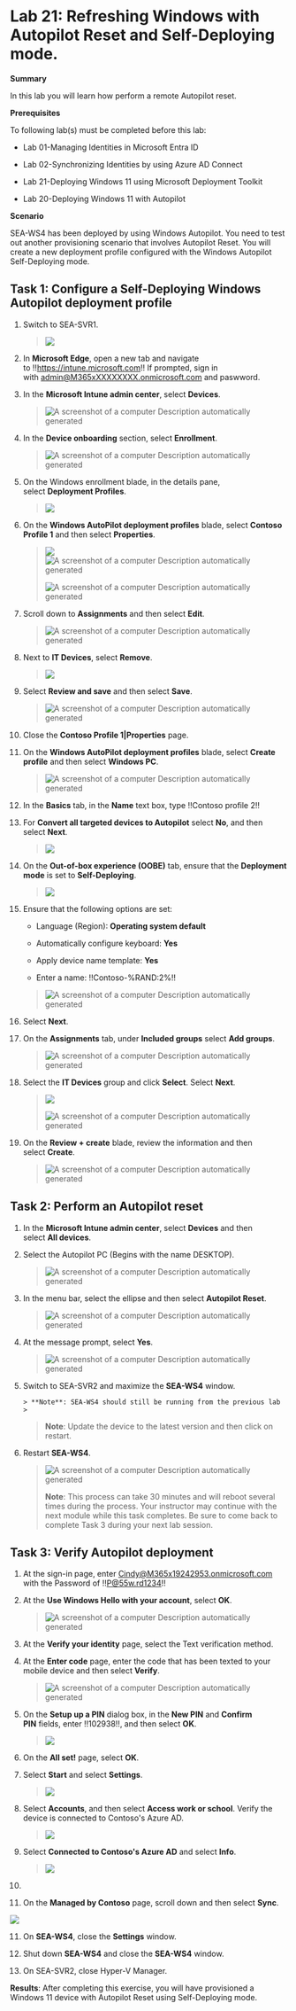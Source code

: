 # Lab 21: Refreshing Windows with Autopilot Reset and Self-Deploying mode.

**Summary**

In this lab you will learn how perform a remote Autopilot reset.

**Prerequisites**

To following lab(s) must be completed before this lab:

-   Lab 01-Managing Identities in Microsoft Entra ID

-   Lab 02-Synchronizing Identities by using Azure AD Connect

-   Lab 21-Deploying Windows 11 using Microsoft Deployment Toolkit

-   Lab 20-Deploying Windows 11 with Autopilot

**Scenario**

SEA-WS4 has been deployed by using Windows Autopilot. You need to test
out another provisioning scenario that involves Autopilot Reset. You
will create a new deployment profile configured with the Windows
Autopilot Self-Deploying mode.

## Task 1: Configure a Self-Deploying Windows Autopilot deployment profile

1.  Switch to SEA-SVR1.

    > ![](./media/image1.png)
2.  In **Microsoft Edge**, open a new tab and navigate
    to !!https://intune.microsoft.com!!
    If prompted, sign in
    with admin@M365xXXXXXXXX.onmicrosoft.com and paswword.

3.  In the **Microsoft Intune admin center**, select **Devices**.

    > ![A screenshot of a computer Description automatically
    > generated](./media/image2.png)

4.  In the **Device onboarding** section, select **Enrollment**.

    > ![A screenshot of a computer Description automatically
    > generated](./media/image3.png)

5.  On the Windows enrollment blade, in the details pane,
    select **Deployment Profiles**.

    > ![](./media/image4.png)
6.  On the **Windows AutoPilot deployment profiles** blade,
    select **Contoso Profile 1** and then select **Properties**.

    > ![](./media/image5.png)
    > ![A screenshot of a computer Description automatically
    > generated](./media/image6.png)
    >
    > ![A screenshot of a computer Description automatically
    > generated](./media/image7.png)

7.  Scroll down to **Assignments** and then select **Edit**.

    > ![A screenshot of a computer Description automatically
    > generated](./media/image8.png)

8.  Next to **IT Devices**, select **Remove**.

    > ![](./media/image9.png)
9.  Select **Review and save** and then select **Save**.

    > ![A screenshot of a computer Description automatically
    > generated](./media/image10.png)

10. Close the **Contoso Profile 1\|Properties** page.

11. On the **Windows AutoPilot deployment profiles** blade,
    select **Create profile** and then select **Windows PC**.

    > ![A screenshot of a computer Description automatically
    > generated](./media/image11.png)
12. In the **Basics** tab, in the **Name** text box, type !!Contoso profile 2!!

13. For **Convert all targeted devices to Autopilot** select **No**, and
    then select **Next**.

    > ![](./media/image12.png)

14. On the **Out-of-box experience (OOBE)** tab, ensure that
    the **Deployment mode** is set to **Self-Deploying**.

    > ![](./media/image13.png)

15. Ensure that the following options are set:

    -   Language (Region): **Operating system default**

    -   Automatically configure keyboard: **Yes**

    -   Apply device name template: **Yes**

    -   Enter a name: !!Contoso-%RAND:2%!!
    > ![A screenshot of a computer Description automatically
    > generated](./media/image14.png)

16. Select **Next**.

17. On the **Assignments** tab, under **Included groups** select **Add
    groups**.

    > ![A screenshot of a computer Description automatically
    > generated](./media/image15.png)

18. Select the **IT Devices** group and click **Select**.
    Select **Next**.

    > ![](./media/image16.png)
    >
    > ![A screenshot of a computer Description automatically
    > generated](./media/image17.png)

19. On the **Review + create** blade, review the information and then
    select **Create**.

    > ![A screenshot of a computer Description automatically
    > generated](./media/image18.png)

## Task 2: Perform an Autopilot reset

1.  In the **Microsoft Intune admin center**, select **Devices** and
    then select **All devices**.

2.  Select the Autopilot PC (Begins with the name DESKTOP).

    > ![A screenshot of a computer Description automatically
    > generated](./media/image19.png)
 
3.  In the menu bar, select the ellipse and then select **Autopilot
    Reset**.

    > ![A screenshot of a computer Description automatically
    > generated](./media/image20.png)

4.  At the message prompt, select **Yes**.

    > ![A screenshot of a computer Description automatically
    > generated](./media/image21.png)

5.  Switch to SEA-SVR2 and
    maximize the **SEA-WS4** window.

        > **Note**: SEA-WS4 should still be running from the previous lab
        >
    > **Note**: Update the device to the latest version and then click on
    > restart.

6.  Restart **SEA-WS4**.

    > ![A screenshot of a computer Description automatically
    > generated](./media/image22.png)
    >
    > **Note**: This process can take 30 minutes and will reboot several
    > times during the process. Your instructor may continue with the next
    > module while this task completes. Be sure to come back to complete
    > Task 3 during your next lab session.

## Task 3: Verify Autopilot deployment

1.  At the sign-in page,
    enter Cindy@M365x19242953.onmicrosoft.com with
    the Password of !!P@55w.rd1234!!

2.  At the **Use Windows Hello with your account**, select **OK**.

    > ![A screenshot of a computer Description automatically
    > generated](./media/image23.png)

3.  At the **Verify your identity** page, select the Text verification
    method.

4.  At the **Enter code** page, enter the code that has been texted to
    your mobile device and then select **Verify**.

    > ![A screenshot of a computer Description automatically
    > generated](./media/image24.png)

5.  On the **Setup up a PIN** dialog box, in the **New
    PIN** and **Confirm PIN** fields,
    enter !!102938!!, and then
    select **OK**.

    > ![](./media/image25.png)
6.  On the **All set!** page, select **OK**.

7.  Select **Start** and select **Settings**.

    > ![](./media/image26.png) 
8.  Select **Accounts**, and then select **Access work or school**.
    Verify the device is connected to Contoso\'s Azure AD.

    > ![](./media/image27.png) 

9.  Select **Connected to Contoso\'s Azure AD** and select **Info**.

    > ![](./media/image28.png)
 1. 
10. On the **Managed by Contoso** page, scroll down and then
    select **Sync**.

   ![](./media/image29.png)

11. On **SEA-WS4**, close the **Settings** window.

12. Shut down **SEA-WS4** and close the **SEA-WS4** window.

13. On SEA-SVR2, close
    Hyper-V Manager.

**Results**: After completing this exercise, you will have provisioned a
Windows 11 device with Autopilot Reset using Self-Deploying mode.
